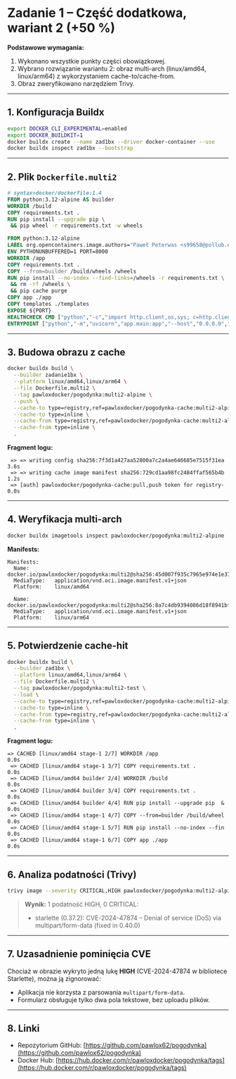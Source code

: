 # Zadanie 1 – Część dodatkowa, wariant 2 (+50 %)

**Podstawowe wymagania:**

1. Wykonano wszystkie punkty części obowiązkowej.
2. Wybrano rozwiązanie wariantu 2: obraz multi-arch (linux/amd64, linux/arm64) z wykorzystaniem cache-to/cache-from.
3. Obraz zweryfikowano narzędziem Trivy.

---

## 1. Konfiguracja Buildx

```bash
export DOCKER_CLI_EXPERIMENTAL=enabled
export DOCKER_BUILDKIT=1
docker buildx create --name zad1bx --driver docker-container --use
docker buildx inspect zad1bx --bootstrap
```

---

## 2. Plik `Dockerfile.multi2`

```dockerfile
# syntax=docker/dockerfile:1.4
FROM python:3.12-alpine AS builder
WORKDIR /build
COPY requirements.txt .
RUN pip install --upgrade pip \
 && pip wheel -r requirements.txt -w wheels

FROM python:3.12-alpine
LABEL org.opencontainers.image.authors="Paweł Peterwas <s99658@pollub.edu.pl>"
ENV PYTHONUNBUFFERED=1 PORT=8000
WORKDIR /app
COPY requirements.txt .
COPY --from=builder /build/wheels /wheels
RUN pip install --no-index --find-links=/wheels -r requirements.txt \
 && rm -rf /wheels \
 && pip cache purge
COPY app ./app
COPY templates ./templates
EXPOSE ${PORT}
HEALTHCHECK CMD ["python","-c","import http.client,os,sys; c=http.client.HTTPConnection('localhost',int(os.getenv('PORT',8000))); c.request('GET','/'); sys.exit(0) if c.getresponse().status<500 else sys.exit(1)"]
ENTRYPOINT ["python","-m","uvicorn","app.main:app","--host","0.0.0.0","--port","8000"]
```

---

## 3. Budowa obrazu z cache

```bash
docker buildx build \
  --builder zadanie1bx \
  --platform linux/amd64,linux/arm64 \
  --file Dockerfile.multi2 \
  --tag pawloxdocker/pogodynka:multi2-alpine \
  --push \
  --cache-to type=registry,ref=pawloxdocker/pogodynka-cache:multi2-alpine,mode=max \
  --cache-to type=inline \
  --cache-from type=registry,ref=pawloxdocker/pogodynka-cache:multi2-alpine \
  --cache-from type=inline \
  .
```

**Fragment logu:**

```
 => => writing config sha256:7f3d1a427aa52800a7c2a4ae646685e7515f31ea  3.6s
 => => writing cache image manifest sha256:729cd1aa98fc2484ffaf565b4b  1.2s
 => [auth] pawloxdocker/pogodynka-cache:pull,push token for registry-  0.0s
```

---

## 4. Weryfikacja multi-arch

```bash
docker buildx imagetools inspect pawloxdocker/pogodynka:multi2-alpine
```

**Manifests:**

```
Manifests:
  Name:        docker.io/pawloxdocker/pogodynka:multi2@sha256:45d007f935c7965e974e1e3750597edcde67d7a7db65c4e7594cbd5842469897
  MediaType:   application/vnd.oci.image.manifest.v1+json
  Platform:    linux/amd64

  Name:        docker.io/pawloxdocker/pogodynka:multi2@sha256:8a7c4db9394086d18f8941bfa4964b234d7e55550ff16a4ae5638f119752ae22
  MediaType:   application/vnd.oci.image.manifest.v1+json
  Platform:    linux/arm64
```

---

## 5. Potwierdzenie cache-hit

```bash
docker buildx build \
  --builder zad1bx \
  --platform linux/amd64,linux/arm64 \
  --file Dockerfile.multi2 \
  --tag pawloxdocker/pogodynka:multi2-test \
  --load \
  --cache-to type=registry,ref=pawloxdocker/pogodynka-cache:multi2-alpine,mode=max \
  --cache-to type=inline \
  --cache-from type=registry,ref=pawloxdocker/pogodynka-cache:multi2-alpine \
  --cache-from type=inline \
  .
```

**Fragment logu:**

```
=> CACHED [linux/amd64 stage-1 2/7] WORKDIR /app                      0.0s
 => CACHED [linux/amd64 stage-1 3/7] COPY requirements.txt .           0.0s
 => CACHED [linux/amd64 builder 2/4] WORKDIR /build                    0.0s
 => CACHED [linux/amd64 builder 3/4] COPY requirements.txt .           0.0s
 => CACHED [linux/amd64 builder 4/4] RUN pip install --upgrade pip  &  0.0s
 => CACHED [linux/amd64 stage-1 4/7] COPY --from=builder /build/wheel  0.0s
 => CACHED [linux/amd64 stage-1 5/7] RUN pip install --no-index --fin  0.0s
 => CACHED [linux/amd64 stage-1 6/7] COPY app ./app                    0.0s
```

---

## 6. Analiza podatności (Trivy)

```bash
trivy image --severity CRITICAL,HIGH pawloxdocker/pogodynka:multi2-alpine
```

> **Wynik:** 1 podatność HIGH, 0 CRITICAL:
>
> * starlette (0.37.2): CVE-2024-47874 – Denial of service (DoS) via multipart/form-data (fixed in 0.40.0)

---

## 7. Uzasadnienie pominięcia CVE

Chociaż w obrazie wykryto jedną lukę **HIGH** (CVE-2024-47874 w bibliotece Starlette), można ją zignorować:

* Aplikacja nie korzysta z parsowania `multipart/form-data`.
* Formularz obsługuje tylko dwa pola tekstowe, bez uploadu plików.

---

## 8. Linki

* Repozytorium GitHub: [https://github.com/pawlox62/pogodynka](https://github.com/pawlox62/pogodynka)
* Docker Hub: [https://hub.docker.com/r/pawloxdocker/pogodynka/tags](https://hub.docker.com/r/pawloxdocker/pogodynka/tags)
